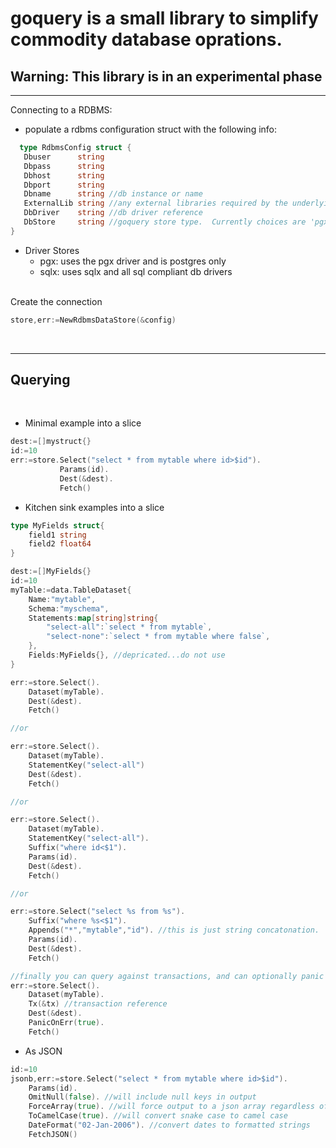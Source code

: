 # goquery is a small library to simplify commodity database oprations.

## Warning: This library is in an experimental phase

---
Connecting to a RDBMS:

 - populate a rdbms configuration struct with the following info:
 ```go
   type RdbmsConfig struct {
	Dbuser      string 
	Dbpass      string
	Dbhost      string
	Dbport      string
	Dbname      string //db instance or name
	ExternalLib string //any external libraries required by the underlying db driver.  for example the instance client location for oracle connections
	DbDriver    string //db driver reference 
	DbStore     string //goquery store type.  Currently choices are 'pgx' or 'sqlx'
}
```
  - Driver Stores
    - pgx: uses the pgx driver and is postgres only
    - sqlx: uses sqlx and all sql compliant db drivers

<br/>
 Create the connection

 ```go
 store,err:=NewRdbmsDataStore(&config)
 ```

<br/>

---

## Querying
<br/>

- Minimal example into a slice
```go
dest:=[]mystruct{}
id:=10
err:=store.Select("select * from mytable where id>$id").
           Params(id).
	       Dest(&dest).
	       Fetch()
```

- Kitchen sink examples into a slice
```go
type MyFields struct{
	field1 string
	field2 float64
}

dest:=[]MyFields{}
id:=10
myTable:=data.TableDataset{
	Name:"mytable",
	Schema:"myschema",
	Statements:map[string]string{
		"select-all":`select * from mytable`,
		"select-none":`select * from mytable where false`,
	},
	Fields:MyFields{}, //depricated...do not use
}

err:=store.Select().
	Dataset(myTable).
	Dest(&dest).
	Fetch()

//or

err:=store.Select().
	Dataset(myTable).
	StatementKey("select-all")
	Dest(&dest).
	Fetch()

//or

err:=store.Select().
	Dataset(myTable).
	StatementKey("select-all").
	Suffix("where id<$1").
	Params(id).
	Dest(&dest).
	Fetch()

//or

err:=store.Select("select %s from %s").
	Suffix("where %s<$1").
	Appends("*","mytable","id"). //this is just string concatonation.  Never append user input. 
	Params(id).
	Dest(&dest).
	Fetch()

//finally you can query against transactions, and can optionally panic on err
err:=store.Select().
	Dataset(myTable).
	Tx(&tx) //transaction reference
	Dest(&dest).
	PanicOnErr(true).
	Fetch()

```

- As JSON
```go
id:=10
jsonb,err:=store.Select("select * from mytable where id>$id").
	Params(id).
	OmitNull(false). //will include null keys in output
	ForceArray(true). //will force output to a json array regardless of the number of records
	ToCamelCase(true). //will convert snake case to camel case
	DateFormat("02-Jan-2006"). //convert dates to formatted strings 
	FetchJSON()

```